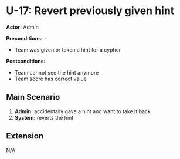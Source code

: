 # U-17: Revert previously given hint
**Actor:** Admin

**Preconditions:** -
- Team was given or taken a hint for a cypher

**Postconditions:**
- Team cannot see the hint anymore
- Team score has correct value

## Main Scenario

1. **Admin:** accidentally gave a hint and want to take it back
2. **System:** reverts the hint

## Extension
N/A